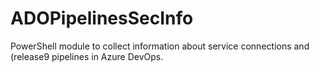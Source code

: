 # ADOPipelinesSecInfo
PowerShell module to collect information about service connections and (release9 pipelines in Azure DevOps.
